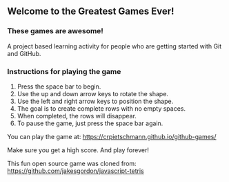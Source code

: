 ## Welcome to the Greatest Games Ever!
### These games are awesome!

A project based learning activity for people who are getting started with Git and GitHub.

### Instructions for playing the game

1. Press the space bar to begin.
2. Use the up and down arrow keys to rotate the shape.
3. Use the left and right arrow keys to position the shape.
4. The goal is to create complete rows with no empty spaces.
5. When completed, the rows will disappear.
6. To pause the game, just press the space bar again.

You can play the game at: https://crpietschmann.github.io/github-games/

Make sure you get a high score. And play forever!

This fun open source game was cloned from: https://github.com/jakesgordon/javascript-tetris
